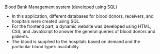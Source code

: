
Blood Bank Management system (developed using SQL)
-	In this application, different databases for blood donors, receivers, and hospitals were created using SQL.
-	For the frontend part, a dynamic website was developed using HTML, CSS, and JavaScript to answer the general queries of blood donors and patients.
-	The blood is supplied to the hospitals based on demand and the particular blood type’s availability.
